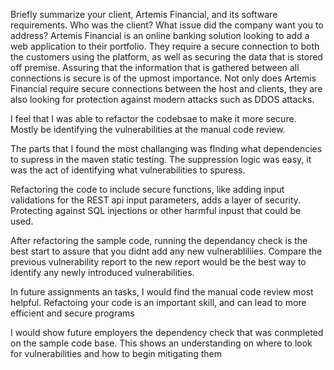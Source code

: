 Briefly summarize your client, Artemis Financial, and its software requirements. Who was the client? What issue did the company want you to address?
Artemis Financial is an online banking solution looking to add a web application to their portfolio. They require a secure connection to both the customers using the platform, as well as 
securing the data that is stored off premise. Assuring that the information that is gathered between all connections is secure is of the upmost importance. Not only 
does Artemis Financial require secure connections between the host and clients, they are also looking for protection against modern attacks such as DDOS attacks. 

I feel that I was able to refactor the codebsae to make it more secure. Mostly be identifying the vulnerabilities at the manual code review.   

The parts that I found the most challanging was fInding what dependencies to supress in the maven static testing. The suppression logic was easy, it was the act of identifying what vulnerabilities to spuress.

Refactoring the code to include secure functions, like adding input validations for the REST api input parameters, adds a layer of security. Protecting against SQL injections or other harmful 
inpust that could be used.

After refactoring the sample code, running the dependancy check is the best start to assure that you didnt add any new vulnerabliliies. Compare the previous vulnerability report to the new report would be the 
best way to identify any newly introduced vulnerabilities.

In future assignments an tasks, I would find the manual code review most helpful. Refactoing your code is an important skill, and can lead to more efficient and secure programs

I would show future employers the dependency check that was conmpleted on the sample code base. This shows an understanding on where to look for vulnerabilities and how to begin mitigating them
